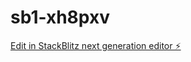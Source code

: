 # sb1-xh8pxv

[Edit in StackBlitz next generation editor ⚡️](https://stackblitz.com/~/github.com/2N-AI/sb1-xh8pxv)